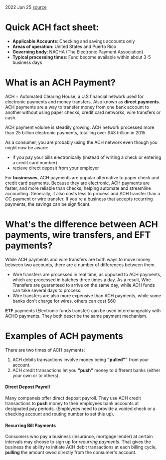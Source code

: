 2022 Jun 25
[source](https://squareup.com/us/en/townsquare/ach-payments)

# Quick ACH fact sheet:
+ **Applicable Accounts**: Checking and savings accounts only
+ **Areas of operation**: United States and Puerto Rico
+ **Governing body**: NACHA (The Electronic Payment Association)
+ **Typical processing times**: Fund become available within about 3-5 business days

# What is an ACH Payment?
ACH = Automated Clearing House, a U.S financial network used for electronic payments and money transfers. Also known as **direct payments**. ACH payments are a way to transfer money from one bank account to another without using paper checks, credit card networks, wire transfers or cash.  

ACH payment volume is steadily growing. ACH network processed more than 25 billion electronic payments, totalling over $43 trillion in 2015.  

As a consumer, you are probably using the ACH network even though you might now be aware:
+ if you pay your bills electronically (instead of writing a check or entering a credit card number)
+ recieve direct deposit from your employer

For **businesses**, ACH payments are popular alternative to paper check and credit card payments. Because they are electronic, ACH payments are faster, and more reliable than checks, helping automate and streamline accounting. Generally, it also costs less to process and ACH transfer than a CC payment or wire transfer. If you're a business that accepts recurring payments, the savings can be significant.

# What's the difference between ACH payments, wire transfers, and EFT payments?
While ACH payments and wire transfers are both ways to move money between two accounts, there are a number of differences between them.
+ Wire transfers are processed in real time, as opposed to ACH payments, which are processed in batches three times a day. As a result, Wire Transfers are guaranteed to arrive on the same day, while ACH funds can take several days to process.
+ Wire transfers are also more expensive than ACH payments, while some banks don't charge for wires, others can cost $60

**ETF** payments (Electronic funds transfer) can be used interchangeably with ACHO payments. They both describe the same payment mechanism.

# Examples of ACH payments
There are two times of ACH payments:
1. ACH debits transactions involve money being **"pulled""** from your account.
2. ACH credit transactions let you **"push"** money to different banks (either your own or to others).

#### Direct Depost Payroll
Many companeis offer direct deposit payroll. They use ACH credit transactions to **push** money to their employees bank accounts at designated pay periods. (Employees need to provide a voided check or a checking account and routing number to set this up).

#### Recurring Bill Payments
Consumers who pay a business (insurance, mortgage lender) at certain intervals may choose to sign up for *recurring payments*. That gives the business the ability to initiate ACH debit transactions at each billing cycle, **pulling** the amount owed directly from the consumer's account.
